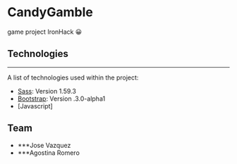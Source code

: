 # CandyGamble
game project IronHack :grinning:

## Technologies
***
A list of technologies used within the project:
* [Sass](https://sass-lang.com/): Version 1.59.3 
* [Bootstrap](https://getbootstrap.com/): Version .3.0-alpha1
* [Javascript]


## Team
* ***Jose Vazquez
* ***Agostina Romero
